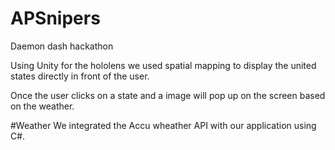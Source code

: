 # APSnipers
Daemon dash hackathon

Using Unity for the hololens we used spatial mapping to display the united states directly in front of the user.

Once the user clicks on a state and a image will pop up on the screen based on the weather. 

#Weather
We integrated the Accu wheather API with our application using C#.


